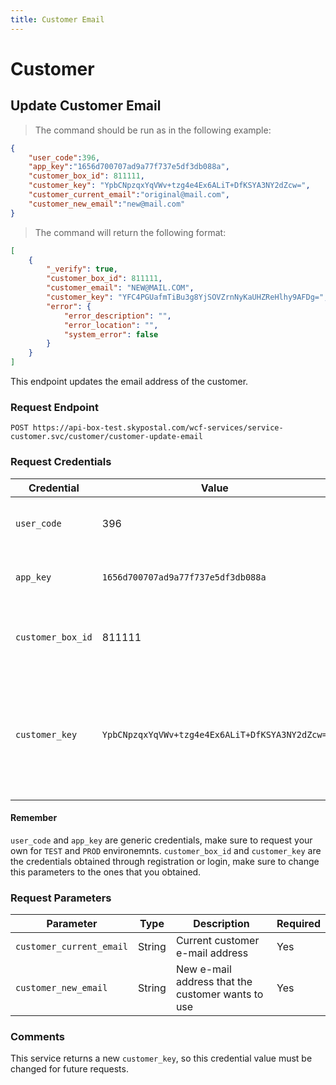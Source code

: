 ```yaml
---
title: Customer Email
---
```

# Customer
## Update Customer Email
> The command should be run as in the following example:
```json
{
	"user_code":396,
	"app_key":"1656d700707ad9a77f737e5df3db088a",
    "customer_box_id": 811111,
    "customer_key": "YpbCNpzqxYqVWv+tzg4e4Ex6ALiT+DfKSYA3NY2dZcw=",
	"customer_current_email":"original@mail.com",
	"customer_new_email":"new@mail.com"
}
```
> The command will return the following format:
```json
[
    {
        "_verify": true,
        "customer_box_id": 811111,
        "customer_email": "NEW@MAIL.COM",
        "customer_key": "YFC4PGUafmTiBu3g8YjSOVZrnNyKaUHZReHlhy9AFDg=",
        "error": {
            "error_description": "",
            "error_location": "",
            "system_error": false
        }
    }
]
```
This endpoint updates the email address of the customer.
### Request Endpoint
`POST https://api-box-test.skypostal.com/wcf-services/service-customer.svc/customer/customer-update-email`

### Request Credentials
| Credential   | Value          | Description                                                                      |
| ------------ | -------------- | -------------------------------------------------------------------------------- |
| `user_code`    | 396            | This is the user code provided by Skypostal.                                     |
| `app_key`      | `1656d700707ad9a77f737e5df3db088a` | This is the app key provided by Skypostal.                   |
| `customer_box_id`|811111         |Number obtained in the registered service.                                        |
| `customer_key`   |`YpbCNpzqxYqVWv+tzg4e4Ex6ALiT+DfKSYA3NY2dZcw=`|Key obtained in the register service. This will be updated when updating the e-mail account.|

#### Remember
`user_code` and `app_key` are generic credentials, make sure to request your own for `TEST` and `PROD` environemnts.
`customer_box_id` and `customer_key` are the credentials obtained through registration or login, make sure to change this parameters to the ones that you obtained.

### Request Parameters
| Parameter    | Type          | Description                                                                      | Required   |
| ------------ | --------------| -------------------------------------------------------------------------------- |------------|
|`customer_current_email`|String|Current customer e-mail address|Yes|
|`customer_new_email`|String|New e-mail address that the customer wants to use|Yes|

### Comments
This service returns a new `customer_key`, so this credential value must be changed for future requests.